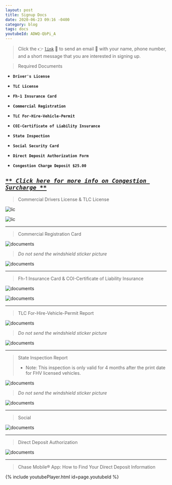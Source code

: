 ```yaml
---
layout: post
title: Signup Docs
date: 2020-06-23 09:16 -0400
category: blog
tags: docs
youtubeId: ADWQ-QbPi_A
---
```


> Click the :point_right: [`link`](mailto:office@brooklyncab.com) :link: to send an email :email: with your name, phone number, and a short message that you are interested in signing up.  

> Required Documents

- **`Driver's License`**

- **`TLC License`**

- **`Fh-1 Insurance Card`**

- **`Commercial Registration`**

- **`TLC For-Hire-Vehicle-Permit`**

- **`COI-Certificate of Liability Insurance`**

- **`State Inspection`**

- **`Social Security Card`**

- **`Direct Deposit Authorization Form`**

- **`Congestion Charge Deposit $25.00`**

_[`** Click here for more info on Congestion Surcharge **`](https://www1.nyc.gov/site/tlc/about/congestion-surcharge.page)_
---

> Commercial Drivers License & TLC License

![lic]({{site.baseurl}}/images/dmv.png)

![lic]({{site.baseurl}}/images/hack.png)

---

> Commercial Registration Card

![documents]({{site.baseurl}}/images/reg.png)

> _Do not send the windshield sticker picture_

![documents]({{site.baseurl}}/images/reg-sticker.png)

---

> Fh-1 Insurance Card & COI-Certificate of Liability Insurance

![documents]({{site.baseurl}}/images/fh-1.png)

![documents]({{site.baseurl}}/images/coi.png)

---

> TLC For-Hire-Vehicle-Permit Report

![documents]({{site.baseurl}}/images/fhv.png)

> _Do not send the windshield sticker picture_

![documents]({{site.baseurl}}/images/fhv-sticker.png)

---

> State Inspection Report
>
> - Note: This inspection is only valid for 4 months after the print date for FHV licensed vehicles.

![documents]({{site.baseurl}}/images/insp.png)

> _Do not send the windshield sticker picture_

![documents]({{site.baseurl}}/images/insp-sticker.png)


---
> Social

![documents]({{site.baseurl}}/images/social.png)

---
> Direct Deposit Authorization

![documents]({{site.baseurl}}/images/deposit.png)

---

> Chase Mobile® App: How to Find Your Direct Deposit Information

{% include youtubePlayer.html id=page.youtubeId %}

